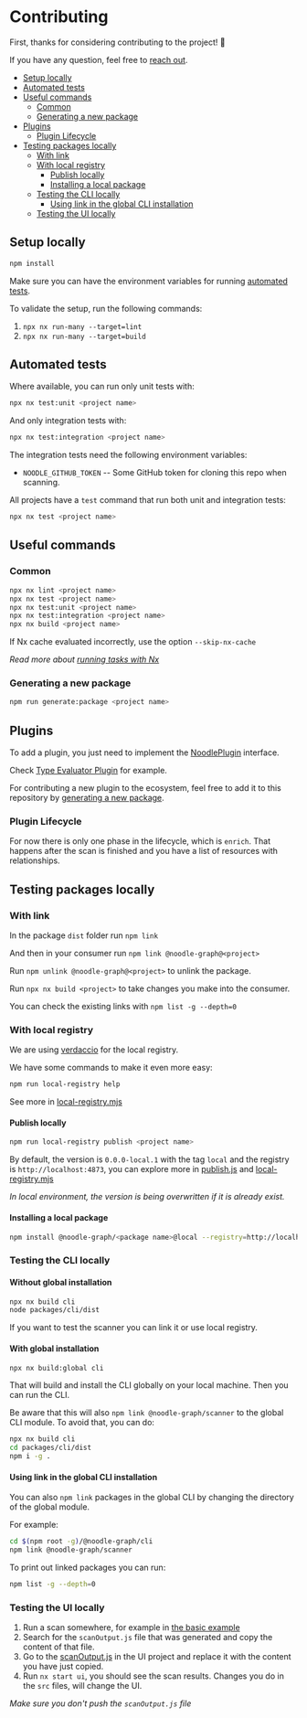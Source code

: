 # Contributing

First, thanks for considering contributing to the project! 🤩

If you have any question, feel free to [reach out](https://github.com/dormeiri).

- [Setup locally](#setup-locally)
- [Automated tests](#automated-tests)
- [Useful commands](#useful-commands)
  - [Common](#common)
  - [Generating a new package](#generating-a-new-package)
- [Plugins](#plugins)
  - [Plugin Lifecycle](#plugin-lifecycle)
- [Testing packages locally](#testing-packages-locally)
  - [With link](#with-link)
  - [With local registry](#with-local-registry)
    - [Publish locally](#publish-locally)
    - [Installing a local package](#installing-a-local-package)
  - [Testing the CLI locally](#testing-the-cli-locally)
    - [Using link in the global CLI installation](#using-link-in-the-global-cli-installation)
  - [Testing the UI locally](#testing-the-ui-locally)

## Setup locally

```bash
npm install
```

Make sure you can have the environment variables for running [automated tests](#automated-tests).

To validate the setup, run the following commands:

1. `npx nx run-many --target=lint`
2. `npx nx run-many --target=build`

## Automated tests

Where available, you can run only unit tests with:

```bash
npx nx test:unit <project name>
```

And only integration tests with:

```bash
npx nx test:integration <project name>
```

The integration tests need the following environment variables:

- `NOODLE_GITHUB_TOKEN` -- Some GitHub token for cloning this repo when scanning.

All projects have a `test` command that run both unit and integration tests:

```bash
npx nx test <project name>
```

## Useful commands

### Common

```bash
npx nx lint <project name>
npx nx test <project name>
npx nx test:unit <project name>
npx nx test:integration <project name>
npx nx build <project name>
```

If Nx cache evaluated incorrectly, use the option `--skip-nx-cache`

_Read more about [running tasks with Nx](https://nx.dev/core-features/run-tasks)_

### Generating a new package

```bash
npm run generate:package <project name>
```

## Plugins

To add a plugin, you just need to implement the [NoodlePlugin](https://github.com/noodle-graph/monorepo/blob/master/packages/types/src/index.ts#L1) interface.

Check [Type Evaluator Plugin](https://github.com/noodle-graph/monorepo/blob/master/packages/plugin-type-evaluator/src/index.ts) for example.

For contributing a new plugin to the ecosystem, feel free to add it to this repository by [generating a new package](#generating-a-new-package).

### Plugin Lifecycle

For now there is only one phase in the lifecycle, which is `enrich`. That happens after the scan is finished and you have a list of resources with relationships.

## Testing packages locally

### With link

In the package `dist` folder run `npm link`

And then in your consumer run `npm link @noodle-graph@<project>`

Run `npm unlink @noodle-graph@<project>` to unlink the package.

Run `npx nx build <project>` to take changes you make into the consumer.

You can check the existing links with `npm list -g --depth=0`

### With local registry

We are using [verdaccio](https://verdaccio.org/) for the local registry.

We have some commands to make it even more easy:

```bash
npm run local-registry help
```

See more in [local-registry.mjs](tools/scripts/local-registry.mjs)

#### Publish locally

```bash
npm run local-registry publish <project name>
```

By default, the version is `0.0.0-local.1` with the tag `local` and the registry is `http://localhost:4873`, you can explore more in [publish.js](tools/scripts/publish.js) and [local-registry.mjs](tools/scripts/local-registry.mjs)

_In local environment, the version is being overwritten if it is already exist._

#### Installing a local package

```bash
npm install @noodle-graph/<package name>@local --registry=http://localhost:4873
```

### Testing the CLI locally

#### Without global installation

```bash
npx nx build cli
node packages/cli/dist
```

If you want to test the scanner you can link it or use local registry.

#### With global installation

```bash
npx nx build:global cli
```

That will build and install the CLI globally on your local machine. Then you can run the CLI.

Be aware that this will also `npm link @noodle-graph/scanner` to the global CLI module. To avoid that, you can do:

```bash
npx nx build cli
cd packages/cli/dist
npm i -g .
```

#### Using link in the global CLI installation

You can also `npm link` packages in the global CLI by changing the directory of the global module.

For example:

```bash
cd $(npm root -g)/@noodle-graph/cli
npm link @noodle-graph/scanner
```

To print out linked packages you can run:

```bash
npm list -g --depth=0
```

### Testing the UI locally

1. Run a scan somewhere, for example in [the basic example](./examples/basic)
2. Search for the `scanOutput.js` file that was generated and copy the content of that file.
3. Go to the [scanOutput.js](./packages/ui/public/scanOutput.js) in the UI project and replace it with the content you have just copied.
4. Run `nx start ui`, you should see the scan results. Changes you do in the `src` files, will change the UI.

_Make sure you don't push the `scanOutput.js` file_

